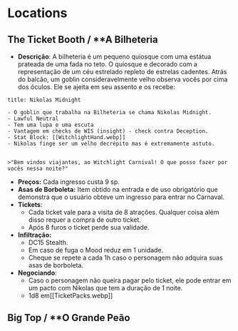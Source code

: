 # Locations

## The Ticket Booth / **A Bilheteria

- **Descrição**: A bilheteria é um pequeno quiosque com uma estátua prateada de uma fada no teto. O quiosque e decorado com a representação de um céu estrelado repleto de estrelas cadentes. Atrás do balcão, um goblin consideravelmente velho observa vocês por cima dos óculos. Ele se ajeita em seu assento e os recebe:

``` ad-info
title: Nikolas Midnight

- O goblin que trabalha na Bilheteria se chama Nikolas Midnight.
- Lawful Neutral
- Tem uma lupa e uma escuta
- Vantagem em checks de WIS (insight) - check contra Deception.
- Stat Block: [[WitchlightHand.webp]]
- Nikolas finge ser um velho decrépito mas é extremamente astuto.


>"Bem vindos viajantes, ao Witchlight Carnival! O que posso fazer por vocês nessa noite?"
```

- **Preços:** Cada ingresso custa 9 sp.
- **Asas de Borboleta:** Item obtido na entrada e de uso obrigatório que demonstra que o usuário obteve um ingresso para entrar no Carnaval.
- **Tickets**:
	- Cada ticket vale para a visita de 8 atrações. Qualquer coisa além disso requer a compra de outro ticket.
	- Após 8 furos o ticket perde sua validade.
- **Infiltração:** 
	- DC15 Stealth.
	- Em caso de fuga o Mood reduz em 1 unidade.
	- Cheque se repete a cada 1h caso o personagem não adquira suas asas de borboleta.
- **Negociando**:
	- Caso o personagem não queira pagar pelo ticket, ele pode entrar em um pacto com Nikolas que tem a duração de 1 noite.
	- 1d8 em[[TicketPacks.webp]]

## Big Top / **O Grande Peão

